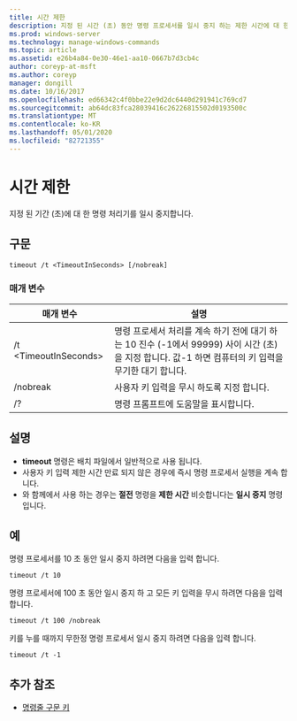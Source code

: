 ```yaml
---
title: 시간 제한
description: 지정 된 시간 (초) 동안 명령 프로세서를 일시 중지 하는 제한 시간에 대 한 참조 항목입니다.
ms.prod: windows-server
ms.technology: manage-windows-commands
ms.topic: article
ms.assetid: e26b4a84-0e30-46e1-aa10-0667b7d3cb4c
author: coreyp-at-msft
ms.author: coreyp
manager: dongill
ms.date: 10/16/2017
ms.openlocfilehash: ed66342c4f0bbe22e9d2dc6440d291941c769cd7
ms.sourcegitcommit: ab64dc83fca28039416c26226815502d0193500c
ms.translationtype: MT
ms.contentlocale: ko-KR
ms.lasthandoff: 05/01/2020
ms.locfileid: "82721355"
---
```

# <a name="timeout"></a>시간 제한

지정 된 기간 (초)에 대 한 명령 처리기를 일시 중지합니다.



## <a name="syntax"></a>구문

```
timeout /t <TimeoutInSeconds> [/nobreak] 
```

### <a name="parameters"></a>매개 변수

|매개 변수|설명|
|---------|-----------|
|/t \<TimeoutInSeconds>|명령 프로세서 처리를 계속 하기 전에 대기 하는 10 진수 (-1에서 99999) 사이 시간 (초)을 지정 합니다. 값-1 하면 컴퓨터의 키 입력을 무기한 대기 합니다.|
|/nobreak|사용자 키 입력을 무시 하도록 지정 합니다.|
|/?|명령 프롬프트에 도움말을 표시합니다.|

## <a name="remarks"></a>설명

-   **timeout** 명령은 배치 파일에서 일반적으로 사용 됩니다.
-   사용자 키 입력 제한 시간 만료 되지 않은 경우에 즉시 명령 프로세서 실행을 계속 합니다.
-   와 함께에서 사용 하는 경우는 **절전** 명령을 **제한 시간** 비슷합니다는 **일시 중지** 명령입니다.

## <a name="examples"></a>예

명령 프로세서를 10 초 동안 일시 중지 하려면 다음을 입력 합니다.
```
timeout /t 10
```
명령 프로세서에 100 초 동안 일시 중지 하 고 모든 키 입력을 무시 하려면 다음을 입력 합니다.
```
timeout /t 100 /nobreak
```
키를 누를 때까지 무한정 명령 프로세서 일시 중지 하려면 다음을 입력 합니다.
```
timeout /t -1
```

## <a name="additional-references"></a>추가 참조

- [명령줄 구문 키](command-line-syntax-key.md)

